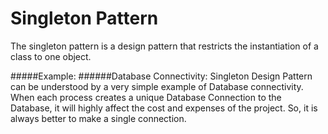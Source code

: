 # Singleton Pattern

The singleton pattern is a design pattern that restricts the instantiation of a class to one object.



#####Example:
######Database Connectivity:
Singleton Design Pattern can be understood by a very simple example of Database connectivity. 
When each process creates a unique Database Connection to the Database, 
it will highly affect the cost and expenses of the project. 
So, it is always better to make a single connection.